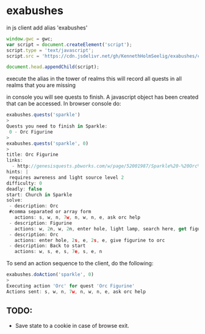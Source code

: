 # exabushes

in js client add alias 'exabushes'
```js
window.gwc = gwc;
var script = document.createElement('script');
script.type = 'text/javascript';
script.src = 'https://cdn.jsdelivr.net/gh/KennethHolmSeelig/exabushes/compiled.js';

document.head.appendChild(script);
```

execute the alias in the tower of realms this will record all quests in all realms that you are missing

in console you will see quests to finish.
A javascript object has been created that can be accessed. In browser console do:
```js
exabushes.quests('sparkle')
>
Quests you need to finish in Sparkle:
 0 - Orc Figurine
>
exabushes.quests('sparkle', 0)
>
title: Orc Figurine
links:
  - http://genesisquests.pbworks.com/w/page/52001987/Sparkle%20-%20Orc%20Figurine
hints: |
 requires awreness and light source level 2
difficulty: 0
deadly: false
start: Church in Sparkle
solve:
 - description: Orc
 #comma separated or array form
   actions: s, w, n, 7w, n, w, n, e, ask orc help
 - description: Figurine
   actions: w, 2n, w, 2n, enter hole, light lamp, search here, get figurine
 - description: Orc
   actions: enter hole, 2s, e, 2s, e, give figurine to orc
 - description: Back to start
   actions: w, s, e, s, 7e, s, e, n
```

To send an action sequence to the client, do the following:
```js
exabushes.doAction('sparkle', 0)
>
Executing action 'Orc' for quest 'Orc Figurine'
Actions sent: s, w, n, 7w, n, w, n, e, ask orc help
```

## TODO:
 * Save state to a cookie in case of browse exit.